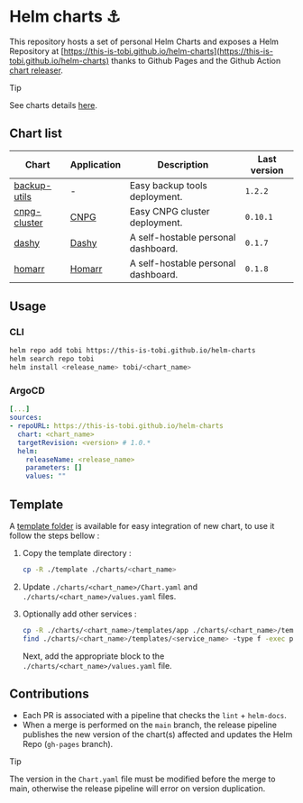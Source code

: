 # Helm charts :anchor:

This repository hosts a set of personal Helm Charts and exposes a Helm Repository at [https://this-is-tobi.github.io/helm-charts](https://this-is-tobi.github.io/helm-charts) thanks to Github Pages and the Github Action [chart releaser](https://github.com/helm/chart-releaser-action).

> [!TIP]
> See charts details [here](https://this-is-tobi.github.io/helm-charts/index.yaml).

## Chart list

| Chart                                 | Application                                | Description                         | Last version |
| ------------------------------------- | ------------------------------------------ | ----------------------------------- | ------------ |
| [backup-utils](./charts/backup-utils) | -                                          | Easy backup tools deployment.       | `1.2.2`      |
| [cnpg-cluster](./charts/cnpg-cluster) | [CNPG](https://cloudnative-pg.io)          | Easy CNPG cluster deployment.       | `0.10.1`     |
| [dashy](./charts/dashy)               | [Dashy](https://github.com/lissy93/dashy)  | A self-hostable personal dashboard. | `0.1.7`      |
| [homarr](./charts/homarr)             | [Homarr](https://github.com/ajnart/homarr) | A self-hostable personal dashboard. | `0.1.8`      |

## Usage

### CLI

```sh
helm repo add tobi https://this-is-tobi.github.io/helm-charts
helm search repo tobi
helm install <release_name> tobi/<chart_name>
```

### ArgoCD

```yaml
[...]
sources:
- repoURL: https://this-is-tobi.github.io/helm-charts
  chart: <chart_name>
  targetRevision: <version> # 1.0.*
  helm:
    releaseName: <release_name>
    parameters: []
    values: ""
```

## Template

A [template folder](./template/) is available for easy integration of new chart, to use it follow the steps bellow :

1. Copy the template directory :
    ```sh
    cp -R ./template ./charts/<chart_name>
    ```

2. Update `./charts/<chart_name>/Chart.yaml` and `./charts/<chart_name>/values.yaml` files.

3. Optionally add other services :
    ```sh
    cp -R ./charts/<chart_name>/templates/app ./charts/<chart_name>/templates/<service_name>
    find ./charts/<chart_name>/templates/<service_name> -type f -exec perl -pi -e 's/"app"/"<service_name>"/g' {} \;
    ```
    
    Next, add the appropriate block to the `./charts/<chart_name>/values.yaml` file.

## Contributions

- Each PR is associated with a pipeline that checks the `lint` + `helm-docs`.
- When a merge is performed on the `main` branch, the release pipeline publishes the new version of the chart(s) affected and updates the Helm Repo (`gh-pages` branch).

> [!TIP]  
> The version in the `Chart.yaml` file must be modified before the merge to main, otherwise the release pipeline will error on version duplication.
